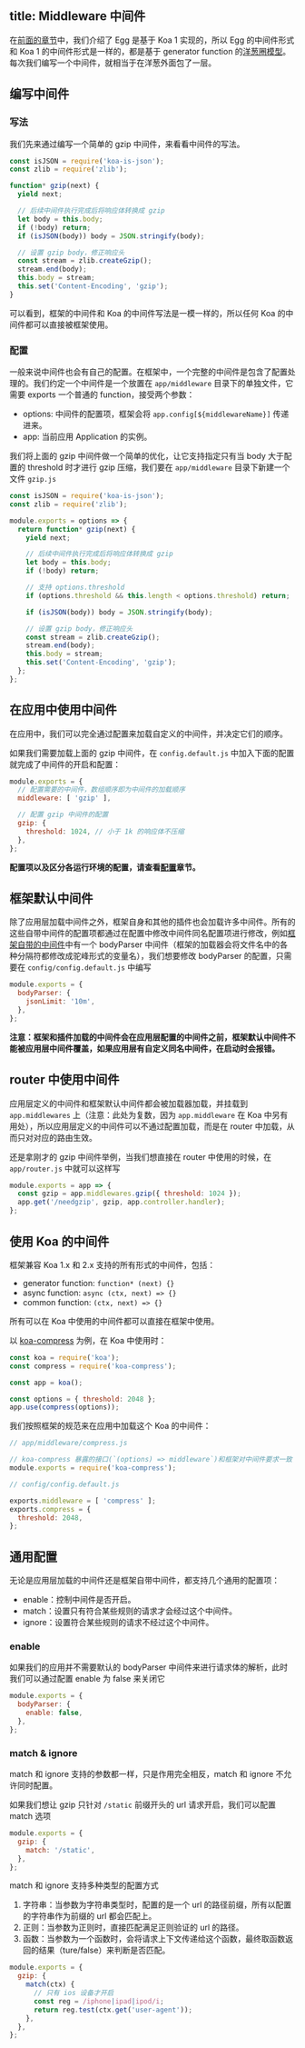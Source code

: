 title: Middleware 中间件
---

在[前面的章节](../intro/egg-and-koa.md)中，我们介绍了 Egg 是基于 Koa 1 实现的，所以 Egg 的中间件形式和 Koa 1 的中间件形式是一样的，都是基于 generator function 的[洋葱圈模型](../intro/egg-and-koa.md#midlleware)。每次我们编写一个中间件，就相当于在洋葱外面包了一层。

## 编写中间件

### 写法

我们先来通过编写一个简单的 gzip 中间件，来看看中间件的写法。

```js
const isJSON = require('koa-is-json');
const zlib = require('zlib');

function* gzip(next) {
  yield next;

  // 后续中间件执行完成后将响应体转换成 gzip
  let body = this.body;
  if (!body) return;
  if (isJSON(body)) body = JSON.stringify(body);

  // 设置 gzip body，修正响应头
  const stream = zlib.createGzip();
  stream.end(body);
  this.body = stream;
  this.set('Content-Encoding', 'gzip');
}
```

可以看到，框架的中间件和 Koa 的中间件写法是一模一样的，所以任何 Koa 的中间件都可以直接被框架使用。

### 配置

一般来说中间件也会有自己的配置。在框架中，一个完整的中间件是包含了配置处理的。我们约定一个中间件是一个放置在 `app/middleware` 目录下的单独文件，它需要 exports 一个普通的 function，接受两个参数：

- options: 中间件的配置项，框架会将 `app.config[${middlewareName}]` 传递进来。
- app: 当前应用 Application 的实例。

我们将上面的 gzip 中间件做一个简单的优化，让它支持指定只有当 body 大于配置的 threshold 时才进行 gzip 压缩，我们要在 `app/middleware` 目录下新建一个文件 `gzip.js`

```js
const isJSON = require('koa-is-json');
const zlib = require('zlib');

module.exports = options => {
  return function* gzip(next) {
    yield next;

    // 后续中间件执行完成后将响应体转换成 gzip
    let body = this.body;
    if (!body) return;

    // 支持 options.threshold
    if (options.threshold && this.length < options.threshold) return;

    if (isJSON(body)) body = JSON.stringify(body);

    // 设置 gzip body，修正响应头
    const stream = zlib.createGzip();
    stream.end(body);
    this.body = stream;
    this.set('Content-Encoding', 'gzip');
  };
};
```

## 在应用中使用中间件

在应用中，我们可以完全通过配置来加载自定义的中间件，并决定它们的顺序。

如果我们需要加载上面的 gzip 中间件，在 `config.default.js` 中加入下面的配置就完成了中间件的开启和配置：

```js
module.exports = {
  // 配置需要的中间件，数组顺序即为中间件的加载顺序
  middleware: [ 'gzip' ],

  // 配置 gzip 中间件的配置
  gzip: {
    threshold: 1024, // 小于 1k 的响应体不压缩
  },
};
```

**配置项以及区分各运行环境的配置，请查看[配置](./config.md)章节。**

## 框架默认中间件

除了应用层加载中间件之外，框架自身和其他的插件也会加载许多中间件。所有的这些自带中间件的配置项都通过在配置中修改中间件同名配置项进行修改，例如[框架自带的中间件](https://github.com/eggjs/egg/tree/master/app/middleware)中有一个 bodyParser 中间件（框架的加载器会将文件名中的各种分隔符都修改成驼峰形式的变量名），我们想要修改 bodyParser 的配置，只需要在 `config/config.default.js` 中编写

```js
module.exports = {
  bodyParser: {
    jsonLimit: '10m',
  },
};
```

**注意：框架和插件加载的中间件会在应用层配置的中间件之前，框架默认中间件不能被应用层中间件覆盖，如果应用层有自定义同名中间件，在启动时会报错。**

## router 中使用中间件

应用层定义的中间件和框架默认中间件都会被加载器加载，并挂载到 `app.middlewares` 上（注意：此处为复数，因为 `app.middleware` 在 Koa 中另有用处），所以应用层定义的中间件可以不通过配置加载，而是在 router 中加载，从而只对对应的路由生效。

还是拿刚才的 gzip 中间件举例，当我们想直接在 router 中使用的时候，在 `app/router.js` 中就可以这样写

```js
module.exports = app => {
  const gzip = app.middlewares.gzip({ threshold: 1024 });
  app.get('/needgzip', gzip, app.controller.handler);
};
```

## 使用 Koa 的中间件

框架兼容 Koa 1.x 和 2.x 支持的所有形式的中间件，包括：

- generator function: `function* (next) {}`
- async function: `async (ctx, next) => {}`
- common function: `(ctx, next) => {}`

所有可以在 Koa 中使用的中间件都可以直接在框架中使用。

以 [koa-compress](https://github.com/koajs/compress) 为例，在 Koa 中使用时：

```js
const koa = require('koa');
const compress = require('koa-compress');

const app = koa();

const options = { threshold: 2048 };
app.use(compress(options));
```

我们按照框架的规范来在应用中加载这个 Koa 的中间件：

```js
// app/middleware/compress.js

// koa-compress 暴露的接口(`(options) => middleware`)和框架对中间件要求一致
module.exports = require('koa-compress');
```

```js
// config/config.default.js

exports.middleware = [ 'compress' ];
exports.compress = {
  threshold: 2048,
};
```

## 通用配置

无论是应用层加载的中间件还是框架自带中间件，都支持几个通用的配置项：

- enable：控制中间件是否开启。
- match：设置只有符合某些规则的请求才会经过这个中间件。
- ignore：设置符合某些规则的请求不经过这个中间件。

### enable

如果我们的应用并不需要默认的 bodyParser 中间件来进行请求体的解析，此时我们可以通过配置 enable 为 false 来关闭它

```js
module.exports = {
  bodyParser: {
    enable: false,
  },
};
```

### match & ignore

match 和 ignore 支持的参数都一样，只是作用完全相反，match 和 ignore 不允许同时配置。

如果我们想让 gzip 只针对 `/static` 前缀开头的 url 请求开启，我们可以配置 match 选项

```js
module.exports = {
  gzip: {
    match: '/static',
  },
};
```

match 和 ignore 支持多种类型的配置方式

1. 字符串：当参数为字符串类型时，配置的是一个 url 的路径前缀，所有以配置的字符串作为前缀的 url 都会匹配上。
2. 正则：当参数为正则时，直接匹配满足正则验证的 url 的路径。
3. 函数：当参数为一个函数时，会将请求上下文传递给这个函数，最终取函数返回的结果（ture/false）来判断是否匹配。

```js
module.exports = {
  gzip: {
    match(ctx) {
      // 只有 ios 设备才开启
      const reg = /iphone|ipad|ipod/i;
      return reg.test(ctx.get('user-agent'));
    },
  },
};
```
